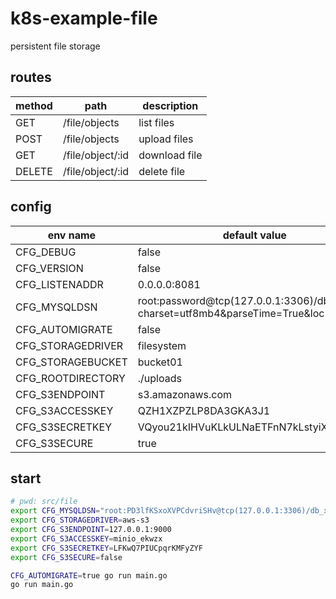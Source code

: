 # k8s-example-file
persistent file storage

## routes
| method | path             | description   |
| ------ | ---------------- | ------------- |
| GET    | /file/objects    | list files    |
| POST   | /file/objects    | upload files  |
| GET    | /file/object/:id | download file |
| DELETE | /file/object/:id | delete file   |

## config
| env name          | default value                                                                   |
| ----------------- | ------------------------------------------------------------------------------- |
| CFG_DEBUG         | false                                                                           |
| CFG_VERSION       | false                                                                           |
| CFG_LISTENADDR    | 0.0.0.0:8081                                                                    |
| CFG_MYSQLDSN      | root:password@tcp(127.0.0.1:3306)/dbname?charset=utf8mb4&parseTime=True&loc=UTC |
| CFG_AUTOMIGRATE   | false                                                                           |
| CFG_STORAGEDRIVER | filesystem                                                                      |
| CFG_STORAGEBUCKET | bucket01                                                                        |
| CFG_ROOTDIRECTORY | ./uploads                                                                       |
| CFG_S3ENDPOINT    | s3.amazonaws.com                                                                |
| CFG_S3ACCESSKEY   | QZH1XZPZLP8DA3GKA3J1                                                            |
| CFG_S3SECRETKEY   | VQyou21kIHVuKLkULNaETFnN7kLstyiX2KEtVbuI                                        |
| CFG_S3SECURE      | true                                                                            |

## start
```sh
# pwd: src/file
export CFG_MYSQLDSN="root:PD3lfKSxoXVPCdvriSHv@tcp(127.0.0.1:3306)/db_xfrcw?charset=utf8mb4&parseTime=True&loc=UTC"
export CFG_STORAGEDRIVER=aws-s3
export CFG_S3ENDPOINT=127.0.0.1:9000
export CFG_S3ACCESSKEY=minio_ekwzx
export CFG_S3SECRETKEY=LFKwQ7PIUCpqrKMFyZYF
export CFG_S3SECURE=false

CFG_AUTOMIGRATE=true go run main.go
go run main.go
```
